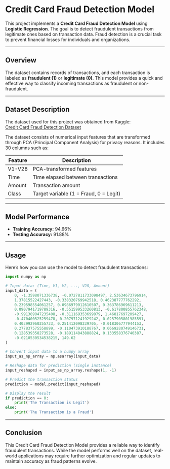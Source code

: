 # Credit Card Fraud Detection Model  

This project implements a **Credit Card Fraud Detection Model** using **Logistic Regression**. The goal is to detect fraudulent transactions from legitimate ones based on transaction data. Fraud detection is a crucial task to prevent financial losses for individuals and organizations.

---

## Overview  
The dataset contains records of transactions, and each transaction is labeled as **fraudulent (1)** or **legitimate (0)**. This model provides a quick and effective way to classify incoming transactions as fraudulent or non-fraudulent.

---

## Dataset Description  
The dataset used for this project was obtained from Kaggle:  
[Credit Card Fraud Detection Dataset](https://www.kaggle.com/datasets/mlg-ulb/creditcardfraud)  

The dataset consists of numerical input features that are transformed through PCA (Principal Component Analysis) for privacy reasons. It includes 30 columns such as:

| Feature | Description                        |
|---------|------------------------------------|
| V1-V28  | PCA-transformed features          |
| Time    | Time elapsed between transactions |
| Amount  | Transaction amount                |
| Class   | Target variable (1 = Fraud, 0 = Legit) |

---

## Model Performance  
- **Training Accuracy:** 94.66%  
- **Testing Accuracy:** 91.88%  

---

## Usage  
Here’s how you can use the model to detect fraudulent transactions:

```python
import numpy as np

# Input data: (Time, V1, V2, ..., V28, Amount)
input_data = (
    0, -1.3598071336738, -0.0727811733098497, 2.53634673796914, 
    1.37815522427443, -0.338320769942518, 0.462387777762292, 
    0.239598554061257, 0.0986979012610507, 0.363786969611213, 
    0.0907941719789316, -0.551599533260813, -0.617800855762348, 
    -0.991389847235408, -0.311169353699879, 1.46817697209427, 
    -0.470400525259478, 0.207971241929242, 0.0257905801985591, 
    0.403992960255733, 0.251412098239705, -0.018306777944153, 
    0.277837575558899, -0.110473910188767, 0.0669280749146731, 
    0.128539358273528, -0.189114843888824, 0.133558376740387, 
    -0.0210530534538215, 149.62
)

# Convert input data to a numpy array
input_as_np_array = np.asarray(input_data)

# Reshape data for prediction (single instance)
input_reshaped = input_as_np_array.reshape(1, -1)

# Predict the transaction status
prediction = model.predict(input_reshaped)

# Display the result
if prediction == 0:
    print('The Transaction is Legit')
else:
    print('The Transaction is a Fraud')
```

---

## Conclusion  
This Credit Card Fraud Detection Model provides a reliable way to identify fraudulent transactions. While the model performs well on the dataset, real-world applications may require further optimization and regular updates to maintain accuracy as fraud patterns evolve.

